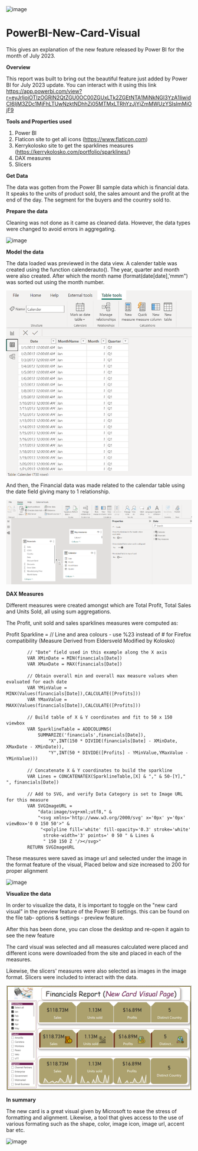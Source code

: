 <img width="500" alt="image" src="https://github.com/Adesoyin/PowerBI-New-Card-Visual/assets/123065894/7868397f-b7d7-495a-8e8e-a090a21e26e2">

# PowerBI-New-Card-Visual

This gives an explanation of the new feature released by Power BI for the month of July 2023. 

**Overview**

This report was built to bring out the beautiful feature just added by Power BI for July 2023 update. You can interact with it using this link https://app.powerbi.com/view?r=eyJrIjoiOTIzOGRlN2QtZGU0OC00ZGUxLTk2ZGEtNTA1MjNkNGI3YzA1IiwidCI6IjM3ZDc1MjFhLTUwNzktNDhhZi05MTMxLTRhYzJjYjZmMWUzYSIsImMiOjF9 


**Tools and Properties used**
1. Power BI
2. Flaticon site to get all icons (https://www.flaticon.com)
3. Kerrykolosko site to get the sparklines measures (https://kerrykolosko.com/portfolio/sparklines/)
4. DAX measures
5. Slicers


**Get Data**

The data was gotten from the Power BI sample data which is financial data. It speaks to the units of product sold, the sales amount and the profit at the end of the day. The segment for the buyers and the country sold to. 

**Prepare the data**

Cleaning was not done as it came as cleaned data. However, the data types were changed to avoid errors in aggregating. 

![image](https://github.com/Adesoyin/PowerBI-New-Card-Visual/assets/123065894/823aca16-76fb-4fd0-9ed2-a27fd6616b93)

**Model the data**

The data loaded was previewed in the data view. A calender table was created using the function calenderauto(). The year, quarter and month were also created.
After which the month name (format(date[date],'mmm") was sorted out using the month number. 

![image](https://github.com/Adesoyin/PowerBI-New-Card-Visual/blob/main/Date%20Bata%20View.png)

And then, the Financial data was made related to the calendar table using the date field giving many to 1 relationship. 

![image](https://github.com/Adesoyin/PowerBI-New-Card-Visual/blob/main/Relationship.png)

**DAX Measures**

Different measures were created amongst which are Total Profit, Total Sales and Units Sold, all using sum aggregations. 

The Profit, unit sold and sales sparklines measures were computed as:

Profit Sparkline = 
            // Line and area colours - use %23 instead of # for Firefox compatibility (Measure Derived from Eldersveld Modified by Kolosko)

            // "Date" field used in this example along the X axis
            VAR XMinDate = MIN(financials[Date])
            VAR XMaxDate = MAX(financials[Date])
            
            // Obtain overall min and overall max measure values when evaluated for each date
            VAR YMinValue = MINX(Values(financials[Date]),CALCULATE([Profits]))
            VAR YMaxValue = MAXX(Values(financials[Date]),CALCULATE([Profits]))
            
            // Build table of X & Y coordinates and fit to 50 x 150 viewbox
            VAR SparklineTable = ADDCOLUMNS(
                SUMMARIZE('financials',financials[Date]),
                    "X",INT(150 * DIVIDE(financials[Date] - XMinDate, XMaxDate - XMinDate)),
                    "Y",INT(50 * DIVIDE([Profits] - YMinValue,YMaxValue - YMinValue)))
            
            // Concatenate X & Y coordinates to build the sparkline
            VAR Lines = CONCATENATEX(SparklineTable,[X] & "," & 50-[Y]," ", financials[Date])
            
            // Add to SVG, and verify Data Category is set to Image URL for this measure
            VAR SVGImageURL = 
                "data:image/svg+xml;utf8," & 
                "<svg xmlns='http://www.w3.org/2000/svg' x='0px' y='0px' viewBox='0 0 150 50'>" & 
                 "<polyline fill='white' fill-opacity='0.3' stroke='white' 
                  stroke-width='3' points=' 0 50 " & Lines & 
                  " 150 150 Z '/></svg>"
            RETURN SVGImageURL

These measures were saved as image url and selected under the image in the format feature of the visual, Placed below and size increased to 200 for proper alignment 

<img width="175" alt="image" src="https://github.com/Adesoyin/PowerBI-New-Card-Visual/assets/123065894/35ef1393-44f4-46a3-9ddf-225cdacf9411">

**Visualize the data**

In order to visualize the data, it is important to toggle on the "new card visual" in the preview feature of the Power BI settings. this can be found on the file tab- options & settings - preview feature. 

After this has been done, you can close the desktop and re-open it again to see the new feature

The card visual was selected and all measures calculated were placed and different icons were downloaded from the site and placed in each of the measures.

Likewise, the slicers' measures were also selected as images in the image format. Slicers were included to interact with the data. 

![image](https://github.com/Adesoyin/PowerBI-New-Card-Visual/blob/main/Report%20Page.png)

**In summary**

The new card is a great visual given by Microsoft to ease the stress of formatting and alignment. Likewise, a tool that gives access to the use of various formating such as the shape, color, image icon, image url, accent bar etc.


<img width="500" alt="image" src="https://github.com/Adesoyin/PowerBI-New-Card-Visual/assets/123065894/e81153b9-50e9-48a8-a062-9ea4549d14dc">



